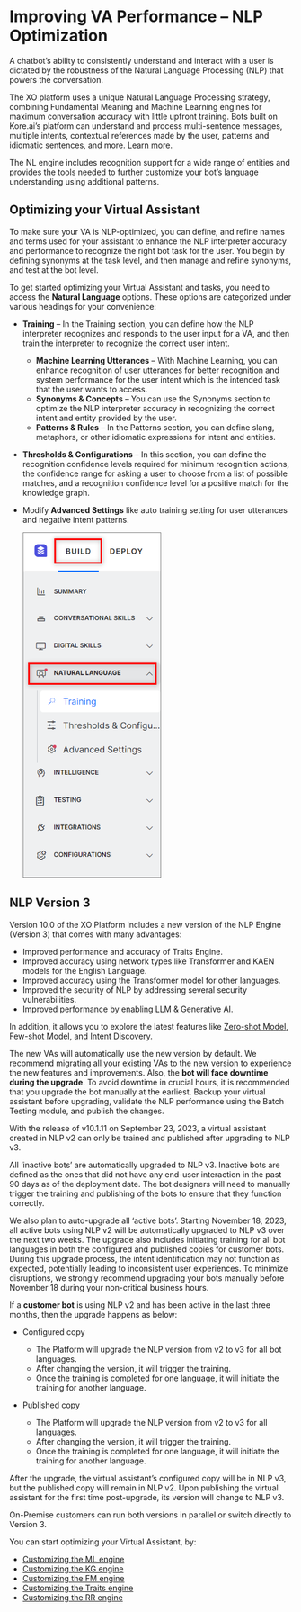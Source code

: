 # Improving VA Performance – NLP Optimization

A chatbot’s ability to consistently understand and interact with a user is dictated by the robustness of the Natural Language Processing (NLP) that powers the conversation.

The XO platform uses a unique Natural Language Processing strategy, combining Fundamental Meaning and Machine Learning engines for maximum conversation accuracy with little upfront training. Bots built on Kore.ai’s platform can understand and process multi-sentence messages, multiple intents, contextual references made by the user, patterns and idiomatic sentences, and more. <a href="https://docsinternal-kore.github.io/docs/xo/automation/natural-language/nlp-introduction/" target="_blank">Learn more</a>.

The NL engine includes recognition support for a wide range of entities and provides the tools needed to further customize your bot’s language understanding using additional patterns.


## Optimizing your Virtual Assistant

To make sure your VA is NLP-optimized, you can define, and refine names and terms used for your assistant to enhance the NLP interpreter accuracy and performance to recognize the right bot task for the user.
You begin by defining synonyms at the task level, and then manage and refine synonyms, and test at the bot level.

To get started optimizing your Virtual Assistant and tasks, you need to access the **Natural Language** options. These options are categorized under various headings for your convenience:

* **Training** – In the Training section, you can define how the NLP interpreter recognizes and responds to the user input for a VA, and then train the interpreter to recognize the correct user intent.
    * **Machine Learning Utterances** – With Machine Learning, you can enhance recognition of user utterances for better recognition and system performance for the user intent which is the intended task that the user wants to access.
    * **Synonyms & Concepts** – You can use the Synonyms section to optimize the NLP interpreter accuracy in recognizing the correct intent and entity provided by the user.
    * **Patterns & Rules** – In the Patterns section, you can define slang, metaphors, or other idiomatic expressions for intent and entities.

* **Thresholds & Configurations** – In this section, you can define the recognition confidence levels required for minimum recognition actions, the confidence range for asking a user to choose from a list of possible matches, and a recognition confidence level for a positive match for the knowledge graph.
* Modify **Advanced Settings** like auto training setting for user utterances and negative intent patterns.

    <img src="../training/images/select-natural-language.png" alt="select natural language" title="select natural language" style="border: 1px solid gray; zoom:75%;">

## NLP Version 3

Version 10.0 of the XO Platform includes a new version of the NLP Engine (Version 3) that comes with many advantages:

* Improved performance and accuracy of Traits Engine.
* Improved accuracy using network types like Transformer and KAEN models for the English Language.
* Improved accuracy using the Transformer model for other languages.
* Improved the security of NLP by addressing several security vulnerabilities.
* Improved performance by enabling LLM & Generative AI.

In addition, it allows you to explore the latest features like <a href="https://docsinternal-kore.github.io/docs/xo/automation/natural-language/training/machine-learning-engine/#zero-shot-learning-model-with-openai" target="_blank">Zero-shot Model</a>, <a href="https://docsinternal-kore.github.io/docs/xo/automation/natural-language/training/machine-learning-engine/#few-shot-model-koreai-hosted-embeddings" target="_blank">Few-shot Model</a>, and <a href="https://docsinternal-kore.github.io/docs/xo/automation/tools/intent-discovery/" target="_blank">Intent Discovery</a>.

The new VAs will automatically use the new version by default. We recommend migrating all your existing VAs to the new version to experience the new features and improvements.  Also, the **bot will face downtime during the upgrade**. To avoid downtime in crucial hours, it is recommended that you upgrade the bot manually at the earliest. Backup your virtual assistant before upgrading, validate the NLP performance using the Batch Testing module, and publish the changes.

With the release of v10.1.11 on September 23, 2023, a virtual assistant created in NLP v2 can only be trained and published after upgrading to NLP v3.

All ‘inactive bots’ are automatically upgraded to NLP v3. Inactive bots are defined as the ones that did not have any end-user interaction in the past 90 days as of the deployment date. The bot designers will need to manually trigger the training and publishing of the bots to ensure that they function correctly.

We also plan to auto-upgrade all ‘active bots’. Starting November 18, 2023, all active bots using NLP v2 will be automatically upgraded to NLP v3 over the next two weeks. The upgrade also includes initiating training for all bot languages in both the configured and published copies for customer bots. During this upgrade process, the intent identification may not function as expected, potentially leading to inconsistent user experiences. To minimize disruptions, we strongly recommend upgrading your bots manually before November 18 during your non-critical business hours. 

If a **customer bot** is using NLP v2 and has been active in the last three months, then the upgrade happens as below:

* Configured copy
    * The Platform will upgrade the NLP version from v2 to v3 for all bot languages.
    * After changing the version, it will trigger the training.
    * Once the training is completed for one language, it will initiate the training for another language.

* Published copy
    * The Platform will upgrade the NLP version from v2 to v3 for all languages.
    * After changing the version, it will trigger the training.
    * Once the training is completed for one language, it will initiate the training for another language.

After the upgrade, the virtual assistant’s configured copy will be in NLP v3, but the published copy will remain in NLP v2. Upon publishing the virtual assistant for the first time post-upgrade, its version will change to NLP v3.

On-Premise customers can run both versions in parallel or switch directly to Version 3.

You can start optimizing your Virtual Assistant, by:

* <a href="https://docsinternal-kore.github.io/docs/xo/automation/natural-language/training/machine-learning-engine/" target="_blank">Customizing the ML engine</a>
* <a href="https://docsinternal-kore.github.io/docs/xo/answers/knowledge-ai/knowledge-graph-training/" target="_blank">Customizing the KG engine</a>
* <a href="https://docsinternal-kore.github.io/docs/xo/automation/natural-language/training/fundamental-meaning/" target="_blank">Customizing the FM engine</a>
* <a href="https://docsinternal-kore.github.io/docs/xo/automation/natural-language/training/traits/" target="_blank">Customizing the Traits engine</a>
* <a href="https://docsinternal-kore.github.io/docs/xo/automation/natural-language/training/ranking-and-resolver/" target="_blank">Customizing the RR engine</a>